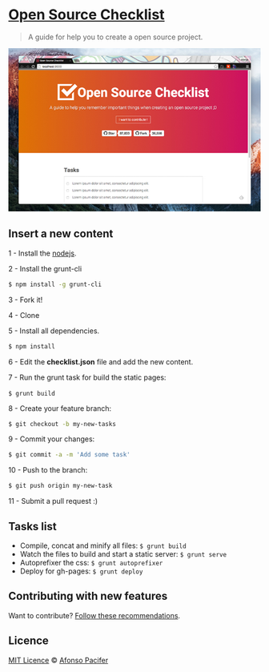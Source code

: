 # [Open Source Checklist](http://afonsopacifer.github.io/open-source-checklist/)

> A guide for help you to create a open source project.

![Open Source website](open-source-website.jpg)

## Insert a new content
1 - Install the [nodejs](https://nodejs.org/en/).

2 - Install the grunt-cli
```sh
$ npm install -g grunt-cli
```

3 - Fork it!

4 - Clone

5 - Install all dependencies.
```sh
$ npm install
```
6 - Edit the **checklist.json** file and add the new content.

7 - Run the grunt task for build the static pages:

`$ grunt build`

8 - Create your feature branch:
```sh
$ git checkout -b my-new-tasks
```
9 - Commit your changes:
```sh
$ git commit -a -m 'Add some task'
```
10 - Push to the branch:
```sh
$ git push origin my-new-task
```
11 - Submit a pull request :)

## Tasks list

- Compile, concat and minify all files: `$ grunt build`
- Watch the files to build and start a static server: `$ grunt serve`
- Autoprefixer the css: `$ grunt autoprefixer`
- Deploy for gh-pages: `$ grunt deploy`

## Contributing with new features

Want to contribute? [Follow these recommendations](https://github.com/afonsopacifer/open-source-checklist/blob/master/CONTRIBUTING.md).

## Licence

[MIT Licence](https://github.com/afonsopacifer/open-source-checklist/blob/master/LICENCE.md) © [Afonso Pacifer](http://afonsopacifer.com/)
